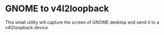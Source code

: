 # GNOME to v4l2loopback

This small utility will capture the screen of GNOME desktop and send it to a v4l2loopback device


